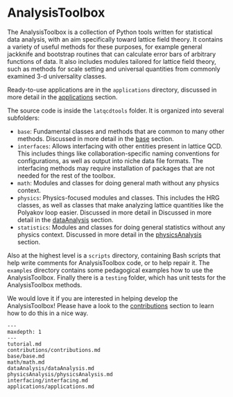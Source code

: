 AnalysisToolbox
===========

The AnalysisToolbox is a collection of Python tools written for statistical data analysis, with an aim specifically 
toward lattice field theory. It contains a variety of useful methods for these purposes, for example general jackknife 
and bootstrap routines that can calculate error bars of arbitrary functions of data. It also includes modules tailored 
for lattice field theory, such as methods for scale setting and universal quantities from commonly examined 
3-d universality classes. 

Ready-to-use applications are in the `applications` directory, discussed in more detail 
in the [applications](applications/applications.md) section.

The source code is inside the `latqcdtools` folder. It is organized into several subfolders:
- `base`: Fundamental classes and methods that are common to many other methods. 
   Discussed in more detail in the [base](base/base.md) section.
- `interfaces`: Allows interfacing with other entities present in lattice QCD. This includes things like
   collaboration-specific naming conventions for configurations, as well as output into niche data file formats.
   The interfacing methods may require installation of packages that are not needed for the rest of the toolbox.
- `math`: Modules and classes for doing general math without any physics context.
- `physics`: Physics-focused modules and classes. This includes the HRG classes, as well as classes that make analyzing
   lattice quantities like the Polyakov loop easier. Discussed in more detail in
   Discussed in more detail in the [dataAnalysis](dataAnalysis/dataAnalysis.md) section.
- `statistics`: Modules and classes for doing general statistics without any physics context.
   Discussed in more detail in the [physicsAnalysis](physicsAnalysis/physicsAnalysis.md) section.

Also at the highest level is a `scripts` directory, containing Bash scripts that help write comments for 
AnalysisToolbox code, or to help repair it. The `examples` directory contains some pedagogical examples
how to use the AnalysisToolbox. Finally there is a `testing` folder, which has 
unit tests for the AnalysisToolbox methods. 

We would love it if you are interested in helping develop the AnalysisToolbox! Please have a look to the
[contributions](contributions/contributions.md) section to learn how to do this in a nice way.

```{toctree}
---
maxdepth: 1
---
tutorial.md
contributions/contributions.md
base/base.md
math/math.md
dataAnalysis/dataAnalysis.md
physicsAnalysis/physicsAnalysis.md
interfacing/interfacing.md
applications/applications.md
```

